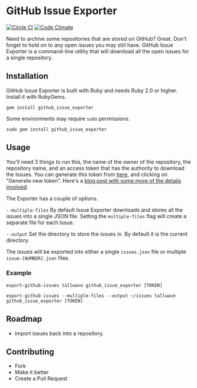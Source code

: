 # GitHub Issue Exporter

[![Circle CI](https://circleci.com/gh/Tallwave/github_issue_exporter.svg?style=shield&circle-token=:circle-token)](https://circleci.com/gh/Tallwave/github_issue_exporter) [![Code Climate](https://codeclimate.com/github/Tallwave/github_issue_exporter/badges/gpa.svg)](https://codeclimate.com/github/Tallwave/github_issue_exporter)

Need to archive some repositories that are stored on GitHub? Great. Don't forget to hold on to any open issues you may still have. GitHub Issue Exporter is a command-line utility that will download all the open issues for a single repository.

## Installation

GitHub Issue Exporter is built with Ruby and needs Ruby 2.0 or higher. Install it with RubyGems.

```
gem install github_issue_exporter
```

Some environments may require `sudo` permissions.

```
sudo gem install github_issue_exporter
```

## Usage
You'll need 3 things to run this, the name of the owner of the repository, the repository name, and an access token that has the authority to download the Issues. You can generate this token from [here](https://github.com/settings/tokens), and clicking on "Generate new token". Here's a [blog post with some more of the details involved](http://blog.swilliams.me/words/2015/04/01/two-factor-authentication-for-github/).

The Exporter has a couple of options.

`--multiple-files` By default Issue Exporter downloads and stores all the issues into a single JSON file. Setting the `multiple-files` flag will create a separate file for each Issue.

`--output` Set the directory to store the issues in. By default it is the current directory.

The issues will be exported into either a single `issues.json` file or multiple `issue-[NUMBER].json` files.

### Example

```
export-github-issues tallwave github_issue_exporter [TOKEN]

export-github-issues --multiple-files --output ~/issues tallwave github_issue_exporter [TOKEN]
```

## Roadmap

 * Import issues back into a repository.

## Contributing

 * Fork
 * Make it better
 * Create a Pull Request
